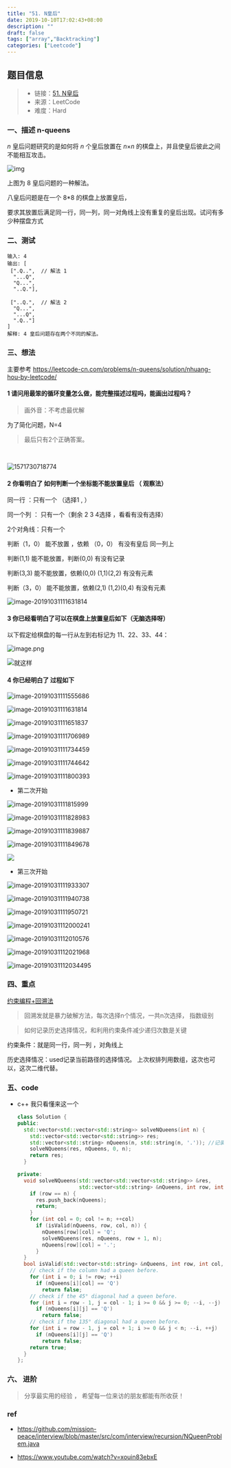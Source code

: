 ```yaml
---
title: "51. N皇后"
date: 2019-10-10T17:02:43+08:00
description: ""
draft: false
tags: ["array","Backtracking"]
categories: ["Leetcode"]
---
```




## 题目信息

> - 链接：[51. N皇后](https://leetcode-cn.com/problems/n-queens/)
> - 来源：LeetCode
> - 难度：Hard

### 一、描述 n-queens

*n* 皇后问题研究的是如何将 *n* 个皇后放置在 *n*×*n* 的棋盘上，并且使皇后彼此之间不能相互攻击。

![img](https://assets.leetcode-cn.com/aliyun-lc-upload/uploads/2018/10/12/8-queens.png)

上图为 8 皇后问题的一种解法。



 八皇后问题是在一个 8*8 的棋盘上放置皇后，

要求其放置后满足同一行，同一列，同一对角线上没有重复的皇后出现。试问有多少种摆盘方式 





### 二、测试 

```shell
输入: 4
输出: [
 [".Q..",  // 解法 1
  "...Q",
  "Q...",
  "..Q."],

 ["..Q.",  // 解法 2
  "Q...",
  "...Q",
  ".Q.."]
]
解释: 4 皇后问题存在两个不同的解法。
```

### 三、想法

 主要参考 https://leetcode-cn.com/problems/n-queens/solution/nhuang-hou-by-leetcode/ 



#### 1 请问用最笨的循环变量怎么做，能完整描述过程吗，能画出过程吗？

> 画外音：不考虑最优解



为了简化问题，N=4 

> 最后只有2个正确答案。

​	



![1571730718774](../images/201909/1571730718774.png)

 

#### 2  你看明白了 如何判断一个坐标能不能放置皇后   （ 观察法） 

同一行 ：只有一个 （选择1 , ）

同一个列 ： 只有一个（剩余  2 3 4选择 ，看看有没有选择）

2个对角线：只有一个





判断（1，0） 能不放置 ，依赖 （0，0） 有没有皇后  同一列上

判断(1,1) 能不能放置，判断(0,0) 有没有记录 

判断(3,3) 能不能放置，依赖(0,0) (1,1)(2,2) 有没有元素

判断（3，0） 能不能放置，依赖(2,1) (1,2)(0,4) 有没有元素





![image-20191031111631814](../images/201909/image-20191031111631814.png)



#### 3 你已经看明白了可以在棋盘上放置皇后如下（无脑选择呀）

以下假定给棋盘的每一行从左到右标记为 11、22、33、44：

![image.png](https://pic.leetcode-cn.com/a88263911662f192f3f05b14e9487310de8b5f0a73376157947e37d0a004018a-image.png)



 ![就这样](https://pic.leetcode-cn.com/d3671e950c2ea59e4cc85ed4cc7acbde2bf759dfce50b1d7c047377c01969348-image.png)

 

#### 4 你已经明白了 过程如下

![image-20191031111555686](../images/201909/image-20191031111555686.png)

![image-20191031111631814](../images/201909/image-20191031111631814.png)

![image-20191031111651837](../images/201909/image-20191031111651837.png)

![image-20191031111706989](../images/201909/image-20191031111706989.png)

![image-20191031111734459](../images/201909/image-20191031111734459.png)

![image-20191031111744642](../images/201909/image-20191031111744642.png)

![image-20191031111800393](../images/201909/image-20191031111800393.png)

- 第二次开始

![image-20191031111815999](../images/201909/image-20191031111815999.png)

![image-20191031111828983](../images/201909/image-20191031111828983.png)

![image-20191031111839887](../images/201909/image-20191031111839887.png)

![image-20191031111849678](../images/201909/image-20191031111849678.png)

![](../images/201909/image-20191031111923474.png)



- 第三次开始

![image-20191031111933307](../images/201909/image-20191031111933307.png)

![image-20191031111940738](../images/201909/image-20191031111940738.png)

![image-20191031111950721](../images/201909/image-20191031111950721.png)

![image-20191031112000241](../images/201909/image-20191031112000241.png)

![image-20191031112010576](../images/201909/image-20191031112010576.png)

![image-20191031112021968](../images/201909/image-20191031112021968.png)

![image-20191031112034495](../images/201909/image-20191031112034495.png)

### 四、重点



 [约束编程+回溯法](https://leetcode-cn.com/problems/n-queens/solution/c-yue-shu-bian-cheng-hui-su-fa-by-zleopard/) 

> 回溯发就是暴力破解方法，每次选择n个情况，一共n次选择， 指数级别

> 如何记录历史选择情况，和利用约束条件减少递归次数是关键



约束条件：就是同一行，同一列 ，对角线上

历史选择情况：used记录当前路径的选择情况。 上次权排列用数组，这次也可以，这次二维代替。







### 五、code



- c++ 我只看懂来这一个

  ~~~c++
  class Solution {
  public:
    std::vector<std::vector<std::string>> solveNQueens(int n) {
      std::vector<std::vector<std::string>> res;
      std::vector<std::string> nQueens(n, std::string(n, '.')); //记录历史选择过程
      solveNQueens(res, nQueens, 0, n);
      return res;
    }
  
  private:
    void solveNQueens(std::vector<std::vector<std::string>> &res,
                      std::vector<std::string> &nQueens, int row, int &n) {
      if (row == n) {
        res.push_back(nQueens);
        return;
      }
      for (int col = 0; col != n; ++col)
        if (isValid(nQueens, row, col, n)) {
          nQueens[row][col] = 'Q';
          solveNQueens(res, nQueens, row + 1, n);
          nQueens[row][col] = '.';
        }
    }
    bool isValid(std::vector<std::string> &nQueens, int row, int col, int &n) {
      // check if the column had a queen before.
      for (int i = 0; i != row; ++i)
        if (nQueens[i][col] == 'Q')
          return false;
      // check if the 45° diagonal had a queen before.
      for (int i = row - 1, j = col - 1; i >= 0 && j >= 0; --i, --j)
        if (nQueens[i][j] == 'Q')
          return false;
      // check if the 135° diagonal had a queen before.
      for (int i = row - 1, j = col + 1; i >= 0 && j < n; --i, ++j)
        if (nQueens[i][j] == 'Q')
          return false;
      return true;
    }
  };
  ~~~

  







### 六、  进阶 







> 分享最实用的经验 ， 希望每一位来访的朋友都能有所收获！ 

### ref

-  https://github.com/mission-peace/interview/blob/master/src/com/interview/recursion/NQueenProblem.java 

-  https://www.youtube.com/watch?v=xouin83ebxE 

  